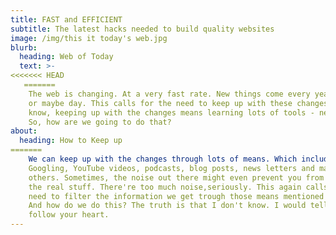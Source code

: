 ```yaml
---
title: FAST and EFFICIENT
subtitle: The latest hacks needed to build quality websites
image: /img/this it today's web.jpg
blurb:
  heading: Web of Today
  text: >-
<<<<<<< HEAD
   =======
    The web is changing. At a very fast rate. New things come every year, month
    or maybe day. This calls for the need to keep up with these changes. And you
    know, keeping up with the changes means learning lots of tools - new tools.
    So, how are we going to do that?
about:
  heading: How to Keep up
=======
    We can keep up with the changes through lots of means. Which include:
    Googling, YouTube videos, podcasts, blog posts, news letters and many
    others. Sometimes, the noise out there might even prevent you from knowing
    the real stuff. There're too much noise,seriously. This again calls for the
    need to filter the information we get trough those means mentioned above.
    And how do we do this? The truth is that I don't know. I would tell you to
    follow your heart.
---
```


